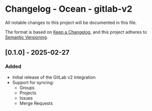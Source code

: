 # Changelog - Ocean - gitlab-v2

All notable changes to this project will be documented in this file.

The format is based on [Keep a Changelog](https://keepachangelog.com/en/1.0.0/),
and this project adheres to [Semantic Versioning](https://semver.org/spec/v2.0.0.html).

<!-- towncrier release notes start -->

## [0.1.0] - 2025-02-27

### Added
- Initial release of the GitLab v2 integration
- Support for syncing:
  - Groups
  - Projects
  - Issues
  - Merge Requests 


